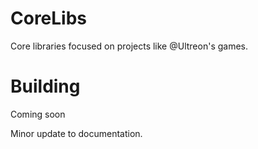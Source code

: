 # CoreLibs
Core libraries focused on projects like @Ultreon's games.

# Building
Coming soon

Minor update to documentation.